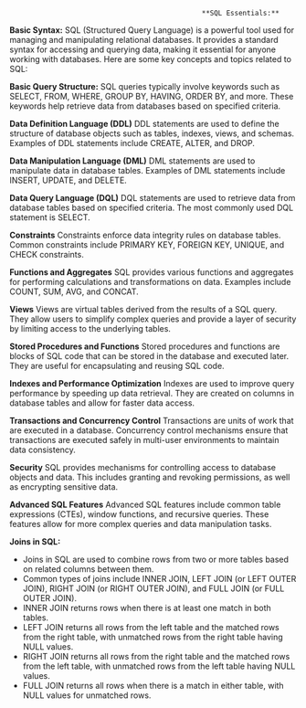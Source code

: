                                                   **SQL Essentials:**

**Basic Syntax:**
SQL (Structured Query Language) is a powerful tool used for managing and manipulating relational databases. It provides a standard syntax for accessing and querying data, making it essential for anyone working with databases. Here are some key concepts and topics related to SQL:

**Basic Query Structure:**
SQL queries typically involve keywords such as SELECT, FROM, WHERE, GROUP BY, HAVING, ORDER BY, and more. These keywords help retrieve data from databases based on specified criteria.

**Data Definition Language (DDL)**
DDL statements are used to define the structure of database objects such as tables, indexes, views, and schemas. Examples of DDL statements include CREATE, ALTER, and DROP.

**Data Manipulation Language (DML)**
DML statements are used to manipulate data in database tables. Examples of DML statements include INSERT, UPDATE, and DELETE.

**Data Query Language (DQL)**
DQL statements are used to retrieve data from database tables based on specified criteria. The most commonly used DQL statement is SELECT.

**Constraints**
Constraints enforce data integrity rules on database tables. Common constraints include PRIMARY KEY, FOREIGN KEY, UNIQUE, and CHECK constraints.

**Functions and Aggregates**
SQL provides various functions and aggregates for performing calculations and transformations on data. Examples include COUNT, SUM, AVG, and CONCAT.

**Views**
Views are virtual tables derived from the results of a SQL query. They allow users to simplify complex queries and provide a layer of security by limiting access to the underlying tables.

**Stored Procedures and Functions**
Stored procedures and functions are blocks of SQL code that can be stored in the database and executed later. They are useful for encapsulating and reusing SQL code.

**Indexes and Performance Optimization**
Indexes are used to improve query performance by speeding up data retrieval. They are created on columns in database tables and allow for faster data access.

**Transactions and Concurrency Control**
Transactions are units of work that are executed in a database. Concurrency control mechanisms ensure that transactions are executed safely in multi-user environments to maintain data consistency.

**Security**
SQL provides mechanisms for controlling access to database objects and data. This includes granting and revoking permissions, as well as encrypting sensitive data.

**Advanced SQL Features**
Advanced SQL features include common table expressions (CTEs), window functions, and recursive queries. These features allow for more complex queries and data manipulation tasks.

**Joins in SQL:**
- Joins in SQL are used to combine rows from two or more tables based on related columns between them.
- Common types of joins include INNER JOIN, LEFT JOIN (or LEFT OUTER JOIN), RIGHT JOIN (or RIGHT OUTER JOIN), and FULL JOIN (or FULL OUTER JOIN).
- INNER JOIN returns rows when there is at least one match in both tables.
- LEFT JOIN returns all rows from the left table and the matched rows from the right table, with unmatched rows from the right table having NULL values.
- RIGHT JOIN returns all rows from the right table and the matched rows from the left table, with unmatched rows from the left table having NULL values.
- FULL JOIN returns all rows when there is a match in either table, with NULL values for unmatched rows.
